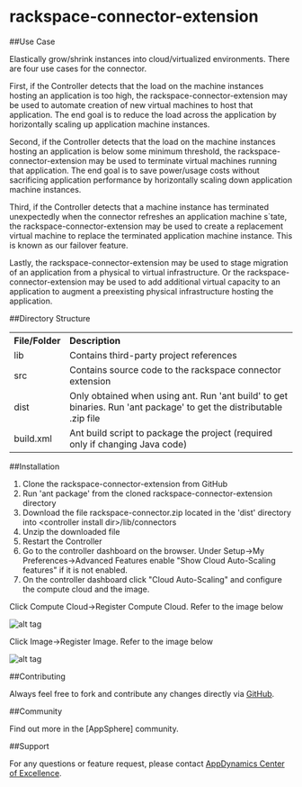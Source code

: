rackspace-connector-extension
===========================

##Use Case

Elastically grow/shrink instances into cloud/virtualized environments. There are four use cases for the connector. 

First, if the Controller detects that the load on the machine instances hosting an application is too high, the rackspace-connector-extension may be used to automate creation of new virtual machines to host that application. The end goal is to reduce the load across the application by horizontally scaling up application machine instances.

Second, if the Controller detects that the load on the machine instances hosting an application is below some minimum threshold, the rackspace-connector-extension may be used to terminate virtual machines running that application. The end goal is to save power/usage costs without sacrificing application performance by horizontally scaling down application machine instances.

Third, if the Controller detects that a machine instance has terminated unexpectedly when the connector refreshes an application machine s`tate, the rackspace-connector-extension may be used to create a replacement virtual machine to replace the terminated application machine instance. This is known as our failover feature.

Lastly, the rackspace-connector-extension may be used to stage migration of an application from a physical to virtual infrastructure. Or the rackspace-connector-extension may be used to add additional virtual capacity to an application to augment a preexisting physical infrastructure hosting the application.   

##Directory Structure

<table><tbody>
<tr>
<th align="left"> File/Folder </th>
<th align="left"> Description </th>
</tr>
<tr>
<td class='confluenceTd'> lib </td>
<td class='confluenceTd'> Contains third-party project references </td>
</tr>
<tr>
<td class='confluenceTd'> src </td>
<td class='confluenceTd'> Contains source code to the rackspace connector extension </td>
</tr>
<tr>
<td class='confluenceTd'> dist </td>
<td class='confluenceTd'> Only obtained when using ant. Run 'ant build' to get binaries. Run 'ant package' to get the distributable .zip file </td>
</tr>
<tr>
<td class='confluenceTd'> build.xml </td>
<td class='confluenceTd'> Ant build script to package the project (required only if changing Java code) </td>
</tr>
</tbody>
</table>

##Installation

1. Clone the rackspace-connector-extension from GitHub
2. Run 'ant package' from the cloned rackspace-connector-extension directory
3. Download the file rackspace-connector.zip located in the 'dist' directory into \<controller install dir\>/lib/connectors
4. Unzip the downloaded file
5. Restart the Controller
6. Go to the controller dashboard on the browser. Under Setup->My Preferences->Advanced Features enable "Show Cloud Auto-Scaling features" if it is not enabled. 
7. On the controller dashboard click "Cloud Auto-Scaling" and configure the compute cloud and the image.

Click Compute Cloud->Register Compute Cloud. Refer to the image below

![alt tag](https://raw.github.com/Appdynamics/rackspace-connector-extension/master/Rackspace%20First%20Gen%20Cloud%20Fields.png?login=rvasanda&token=617dff8d2c592acb7f943a21ed47308f)

Click Image->Register Image. Refer to the image below

![alt tag](https://raw.github.com/Appdynamics/rackspace-connector-extension/master/Rackspace%20FirstGen%20Cloud%20Server%20Image.png?login=rvasanda&token=9358343a48218f8065c6f4df52d1a0f1)

##Contributing

Always feel free to fork and contribute any changes directly via [GitHub](https://github.com/Appdynamics/rackspace-connector-extension).

##Community

Find out more in the [AppSphere] community.

##Support

For any questions or feature request, please contact [AppDynamics Center of Excellence](mailto:ace-request@appdynamics.com).

